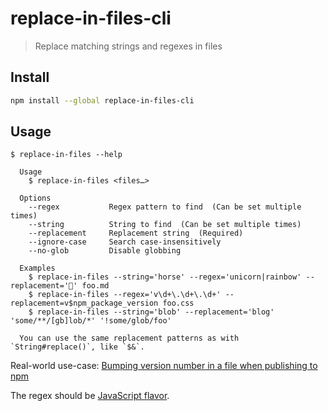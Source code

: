 # replace-in-files-cli

> Replace matching strings and regexes in files

## Install

```sh
npm install --global replace-in-files-cli
```

## Usage

```
$ replace-in-files --help

  Usage
    $ replace-in-files <files…>

  Options
    --regex           Regex pattern to find  (Can be set multiple times)
    --string          String to find  (Can be set multiple times)
    --replacement     Replacement string  (Required)
    --ignore-case     Search case-insensitively
    --no-glob         Disable globbing

  Examples
    $ replace-in-files --string='horse' --regex='unicorn|rainbow' --replacement='🦄' foo.md
    $ replace-in-files --regex='v\d+\.\d+\.\d+' --replacement=v$npm_package_version foo.css
    $ replace-in-files --string='blob' --replacement='blog' 'some/**/[gb]lob/*' '!some/glob/foo'

  You can use the same replacement patterns as with `String#replace()`, like `$&`.
```

Real-world use-case: [Bumping version number in a file when publishing to npm](https://github.com/sindresorhus/modern-normalize/commit/c1d65e3f7daba2b695ccf837d2aef19d586d1ca6)

The regex should be [JavaScript flavor](https://www.regular-expressions.info/javascript.html).
